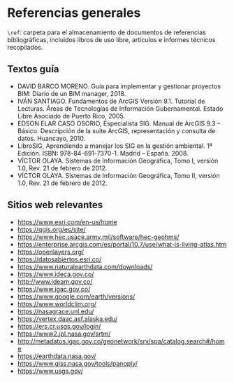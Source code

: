 #  Referencias generales

`\ref`: carpeta para el almacenamiento de documentos de referencias bibliográficas, incluidos libros de uso libre, artículos e informes técnicos recopilados.

## Textos guía

* DAVID BARCO MORENO. Guía para implementar y gestionar proyectos BIM: Diario de un BIM manager, 2018.
* IVÁN SANTIAGO. Fundamentos de ArcGIS Versión 9.1. Tutorial de Lecturas. Áreas de Tecnologías de Información Gubernamental. Estado Libre Asociado de Puerto Rico, 2005.
* EDSON ELAR CASO OSORIO, Especialista SIG. Manual de ArcGIS 9.3 – Básico. Descripción de la suite ArcGIS, representación y consulta de datos. Huancayo, 2010.
* LibroSIG, Aprendiendo a manejar los SIG en la gestión ambiental. 1ª Edición. ISBN: 978-84-691-7370-1. Madrid – España. 2008.
* VÍCTOR OLAYA. Sistemas de Información Geográfica, Tomo I, versión 1.0, Rev. 21 de febrero de 2012.
* VÍCTOR OLAYA. Sistemas de Información Geográfica, Tomo II, versión 1.0, Rev. 21 de febrero de 2012.


## Sitios web relevantes

* https://www.esri.com/en-us/home 
* https://qgis.org/es/site/
* https://www.hec.usace.army.mil/software/hec-geohms/
* https://enterprise.arcgis.com/es/portal/10.7/use/what-is-living-atlas.htm
* https://openlayers.org/
* https://datosabiertos.esri.co/
* https://www.naturalearthdata.com/downloads/
* https://www.ideca.gov.co/
* http://www.ideam.gov.co/
* https://www.igac.gov.co/
* https://www.google.com/earth/versions/
* https://www.worldclim.org/
* https://nasagrace.unl.edu/
* https://vertex.daac.asf.alaska.edu/
* https://ers.cr.usgs.gov/login/
* https://www2.jpl.nasa.gov/srtm/
* http://metadatos.igac.gov.co/geonetwork/srv/spa/catalog.search#/home
* https://earthdata.nasa.gov/
* https://www.giss.nasa.gov/tools/panoply/
* https://www.usgs.gov/
